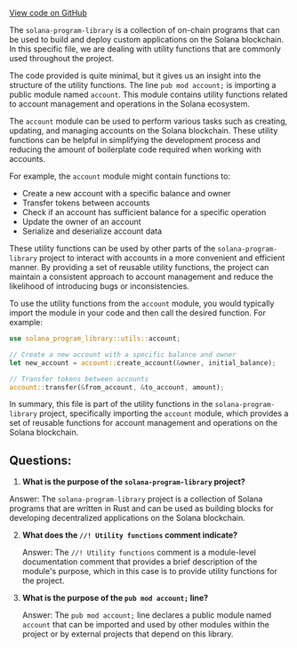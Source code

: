 [View code on GitHub](https://github.com/solana-labs/solana-program-library/associated-token-account/program/src/tools/mod.rs)

The `solana-program-library` is a collection of on-chain programs that can be used to build and deploy custom applications on the Solana blockchain. In this specific file, we are dealing with utility functions that are commonly used throughout the project.

The code provided is quite minimal, but it gives us an insight into the structure of the utility functions. The line `pub mod account;` is importing a public module named `account`. This module contains utility functions related to account management and operations in the Solana ecosystem.

The `account` module can be used to perform various tasks such as creating, updating, and managing accounts on the Solana blockchain. These utility functions can be helpful in simplifying the development process and reducing the amount of boilerplate code required when working with accounts.

For example, the `account` module might contain functions to:

- Create a new account with a specific balance and owner
- Transfer tokens between accounts
- Check if an account has sufficient balance for a specific operation
- Update the owner of an account
- Serialize and deserialize account data

These utility functions can be used by other parts of the `solana-program-library` project to interact with accounts in a more convenient and efficient manner. By providing a set of reusable utility functions, the project can maintain a consistent approach to account management and reduce the likelihood of introducing bugs or inconsistencies.

To use the utility functions from the `account` module, you would typically import the module in your code and then call the desired function. For example:

```rust
use solana_program_library::utils::account;

// Create a new account with a specific balance and owner
let new_account = account::create_account(&owner, initial_balance);

// Transfer tokens between accounts
account::transfer(&from_account, &to_account, amount);
```

In summary, this file is part of the utility functions in the `solana-program-library` project, specifically importing the `account` module, which provides a set of reusable functions for account management and operations on the Solana blockchain.
## Questions: 
 1. **What is the purpose of the `solana-program-library` project?**

   Answer: The `solana-program-library` project is a collection of Solana programs that are written in Rust and can be used as building blocks for developing decentralized applications on the Solana blockchain.

2. **What does the `//! Utility functions` comment indicate?**

   Answer: The `//! Utility functions` comment is a module-level documentation comment that provides a brief description of the module's purpose, which in this case is to provide utility functions for the project.

3. **What is the purpose of the `pub mod account;` line?**

   Answer: The `pub mod account;` line declares a public module named `account` that can be imported and used by other modules within the project or by external projects that depend on this library.